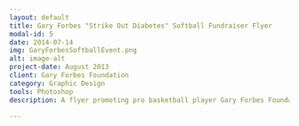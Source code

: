 ```yaml
---
layout: default
title: Gary Forbes "Strike Out Diabetes" Softball Fundraiser Flyer
modal-id: 5
date: 2014-07-14
img: GaryForbesSoftballEvent.png
alt: image-alt
project-date: August 2013
client: Gary Forbes Foundation
category: Graphic Design
tools: Photoshop
description: A flyer promoting pro basketball player Gary Forbes Foundation's annual "Strike Out Diabetes" Fundraiser event. 

---
```

